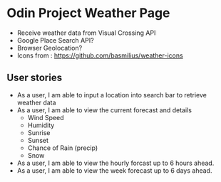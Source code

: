 # Odin Project Weather Page

- Receive weather data from Visual Crossing API
- Google Place Search API?
- Browser Geolocation?
- Icons from : https://github.com/basmilius/weather-icons

## User stories

- As a user, I am able to input a location into search bar to retrieve weather data
- As a user, I am able to view the current forecast and details
  - Wind Speed
  - Humidity
  - Sunrise
  - Sunset
  - Chance of Rain (precip)
  - Snow
- As a user, I am able to view the hourly forcast up to 6 hours ahead.
- As a user, I am able to view the week forecast up to 6 days ahead.

